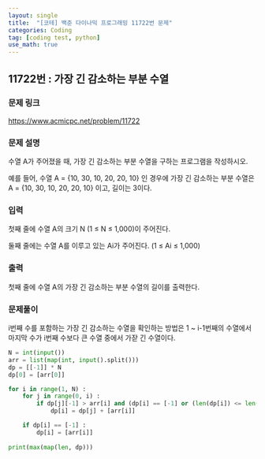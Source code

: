 ```yaml
---
layout: single
title:  "[코테] 백준 다이나믹 프로그래밍 11722번 문제"
categories: Coding
tag: [coding test, python]
use_math: true
---
```


## 11722번 : 가장 긴 감소하는 부분 수열
### 문제 링크
<https://www.acmicpc.net/problem/11722>

### 문제 설명
수열 A가 주어졌을 때, 가장 긴 감소하는 부분 수열을 구하는 프로그램을 작성하시오.

예를 들어, 수열 A = {10, 30, 10, 20, 20, 10} 인 경우에 가장 긴 감소하는 부분 수열은 A = {10, 30, 10, 20, 20, 10}  이고, 길이는 3이다.

### 입력
첫째 줄에 수열 A의 크기 N (1 ≤ N ≤ 1,000)이 주어진다.

둘째 줄에는 수열 A를 이루고 있는 Ai가 주어진다. (1 ≤ Ai ≤ 1,000)

### 출력
첫째 줄에 수열 A의 가장 긴 감소하는 부분 수열의 길이를 출력한다.

### 문제풀이
i번째 수를 포함하는 가장 긴 감소하는 수열을 확인하는 방법은 1 ~ i-1번째의 수열에서 마지막 수가 i번째 수보다 큰 수열 중에서 가잗 긴 수열이다.

```python
N = int(input())
arr = list(map(int, input().split()))
dp = [[-1]] * N
dp[0] = [arr[0]]

for i in range(1, N) :
    for j in range(0, i) :
        if dp[j][-1] > arr[i] and (dp[i] == [-1] or (len(dp[i]) <= len(dp[j]))): 
            dp[i] = dp[j] + [arr[i]]

    if dp[i] == [-1] :
        dp[i] = [arr[i]]
        
print(max(map(len, dp)))
```
